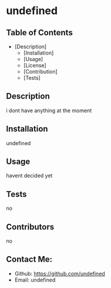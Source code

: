 # undefined
  ## Table of Contents
  - [Description]
    - [Installation]
    - [Usage]
    - [License]
    - [Contribution]
    - [Tests]
  ## Description
  i dont have anything at the moment
  ## Installation
  undefined
  ## Usage 
  havent decided yet
  ## Tests
  no
  ## Contributors
  no
  ## Contact Me:
  * Github: https://github.com/undefined
  * Email: undefined
